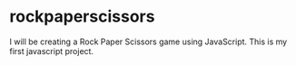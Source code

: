 # rockpaperscissors

I will be creating a Rock Paper Scissors game using JavaScript.
This is my first javascript project.
